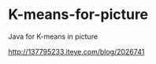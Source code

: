 K-means-for-picture
===================

Java for K-means in picture

http://137795233.iteye.com/blog/2026741
